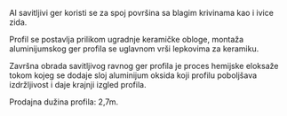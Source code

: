 Al savitljivi ger koristi se za spoj površina sa blagim krivinama kao i ivice zida.

Profil se postavlja prilikom ugradnje keramičke obloge, montaža aluminijumskog ger profila se uglavnom vrši lepkovima za keramiku.

Završna obrada savitljivog ravnog ger profila je proces hemijske eloksaže tokom kojeg se dodaje sloj aluminijum oksida koji profilu poboljšava izdržljivost i daje krajnji izgled profila.

Prodajna dužina profila: 2,7m.